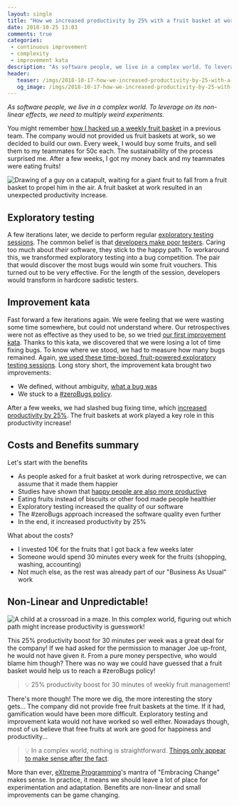 ```yaml
---
layout: single
title: "How we increased productivity by 25% with a fruit basket at work"
date: 2018-10-25 13:03
comments: true
categories:
 - continuous improvement
 - complexity
 - improvement kata
description: "As software people, we live in a complex world. To leverage on its non-linear effects, we need to multiply weird experiments. Here is the story of how our hacked-up fruit basket at work brought healthier food, exploratory testing, a #zeroBugs policy and eventually increased productivity by 25%."
header:
   teaser: /imgs/2018-10-17-how-we-increased-productivity-by-25-with-a-fruit-basket-at-work/fruit-catapult-teaser.jpeg
   og_image: /imgs/2018-10-17-how-we-increased-productivity-by-25-with-a-fruit-basket-at-work/fruit-catapult-og.jpeg
---
```

_As software people, we live in a complex world. To leverage on its non-linear effects, we need to multiply weird experiments._

You might remember [how I hacked up a weekly fruit basket](/how-to-setup-a-weekly-fruit-basket-in-no-time/) in a previous team. The company would not provided us fruit baskets at work, so we decided to build our own. Every week, I would buy some fruits, and sell them to my teammates for 50c each. The sustainability of the process surprised me. After a few weeks, I got my money back and my teammates were eating fruits!

![Drawing of a guy on a catapult, waiting for a giant fruit to fall from a fruit basket to propel him in the air. A fruit basket at work resulted in an unexpected productivity increase.]({{site.url}}/imgs/2018-10-17-how-we-increased-productivity-by-25-with-a-fruit-basket-at-work/fruit-catapult.jpeg)

## Exploratory testing

A few iterations later, we decide to perform regular [exploratory testing sessions](/how-we-started-exploratory-testing/). The common belief is that [developers make poor testers](https://qablog.practitest.com/why-cant-developers-be-good-testers/). Caring too much about _their_ software, they stick to the happy path. To workaround this, we transformed exploratory testing into a bug competition. The pair that would discover the most bugs would win some fruit vouchers. This turned out to be very effective. For the length of the session, developers would transform in hardcore sadistic testers.

## Improvement kata

Fast forward a few iterations again. We were feeling that we were wasting some time somewhere, but could not understand where. Our retrospectives were not as effective as they used to be, so we tried [our first improvement kata](/how-we-used-the-improvement-kata-to-gain-25-percent-of-productivity-part-1/). Thanks to this kata, we discovered that we were losing a lot of time fixing bugs. To know where we stood, we had to measure how many bugs remained. Again, [we used these time-boxed, fruit-powered exploratory testing sessions](/how-we-used-the-improvement-kata-to-gain-25-percent-of-productivity-part-3/). Long story short, the improvement kata brought two improvements:

*   We defined, without ambiguity, [what a bug was](/how-we-used-the-improvement-kata-to-gain-25-percent-of-productivity-part-4/)
*   We stuck to a [#zeroBugs policy](/why-and-how-to-start-a-number-zerobugs-policy-part-1/).

After a few weeks, we had slashed bug fixing time, which [increased productivity by 25%](/how-we-used-the-improvement-kata-to-gain-25-percent-of-productivity-part-5/). The fruit baskets at work played a key role in this productivity increase!

## Costs and Benefits summary

Let's start with the benefits

*   As people asked for a fruit basket at work during retrospective, we can assume that it made them happier
*   Studies have shown that [happy people are also more productive](https://warwick.ac.uk/newsandevents/pressreleases/new_study_shows/)
*   Eating fruits instead of biscuits or other food made people healthier
*   Exploratory testing increased the quality of our software
*   The #zeroBugs approach increased the software quality even further
*   In the end, it increased productivity by 25%

What about the costs?

*   I invested 10€ for the fruits that I got back a few weeks later
*   Someone would spend 30 minutes every week for the fruits (shopping, washing, accounting)
*   Not much else, as the rest was already part of our "Business As Usual" work

## Non-Linear and Unpredictable!

![A child at a crossroad in a maze. In this complex world, figuring out which path might increase productivity is guesswork!]({{site.url}}/imgs/2018-10-17-how-we-increased-productivity-by-25-with-a-fruit-basket-at-work/child-maze.jpg)

This 25% productivity boost for 30 minutes per week was a great deal for the company! If we had asked for the permission to manager Joe up-front, he would not have given it. From a pure money perspective, who would blame him though? There was no way we could have guessed that a fruit basket would help us to reach a #zeroBugs policy!

> 💡 25% productivity boost for 30 minutes of weekly fruit management!

There's more though! The more we dig, the more interesting the story gets... The company did not provide free fruit baskets at the time. If it had, gamification would have been more difficult. Exploratory testing and improvement kata would not have worked so well either. Nowadays though, most of us believe that free fruits at work are good for happiness and productivity...

> 💡 In a complex world, nothing is straightforward. [Things only appear to make sense after the fact](https://www.frontrowagile.com/blog/posts/82-navigating-complexity-aka-cynefin-for-dummies).

More than ever, [eXtreme Programming](https://en.wikipedia.org/wiki/Extreme_programming)'s mantra of "Embracing Change" makes sense. In practice, it means we should leave a lot of place for experimentation and adaptation. Benefits are non-linear and small improvements can be game changing.